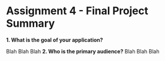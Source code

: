 # Assignment 4 - Final Project Summary
**1. What is the goal of your application?**

Blah Blah Blah
**2. Who is the primary audience?**
Blah Blah Blah
